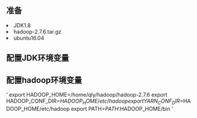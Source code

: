 
## 准备
<li>JDK1.8
<li>hadoop-2.7.6.tar.gz
<li>ubuntu16.04

## 配置JDK环境变量



## 配置hadoop环境变量
‘ export HADOOP_HOME=/home/qly/hadoop/hadoop-2.7.6
export HADOOP_CONF_DIR=$HADOOP_HOME/etc/hadoop
export YARN_CONF_DIR=$HADOOP_HOME/etc/hadoop
export PATH=$PATH:$HADOOP_HOME/bin ’


